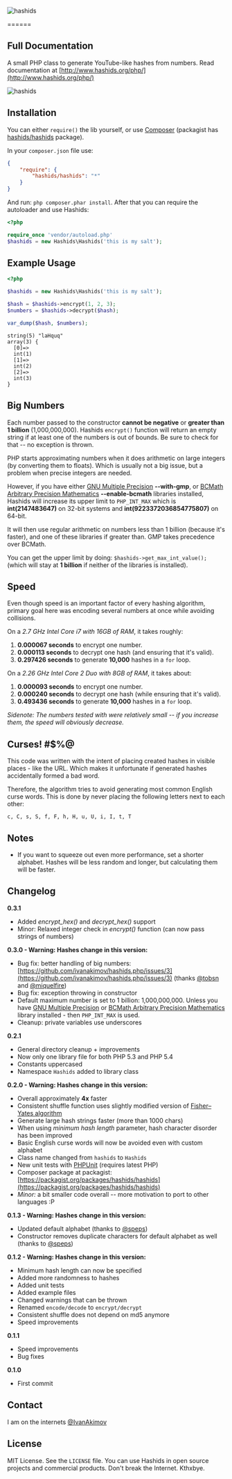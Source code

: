 
![hashids](http://www.hashids.org.s3.amazonaws.com/public/img/hashids.png "Hashids")

======

Full Documentation
-------

A small PHP class to generate YouTube-like hashes from numbers. Read documentation at [http://www.hashids.org/php/](http://www.hashids.org/php/)

![hashids](https://secure.travis-ci.org/ivanakimov/hashids.php.png "Hashids")

Installation
-------

You can either `require()` the lib yourself, or use [Composer](http://getcomposer.org) (packagist has [hashids/hashids](https://packagist.org/packages/hashids/hashids) package).

In your `composer.json` file use:

``` json
{
    "require": {
        "hashids/hashids": "*"
    }
}
```

And run: `php composer.phar install`. After that you can require the autoloader and use Hashids:

``` php
<?php

require_once 'vendor/autoload.php'
$hashids = new Hashids\Hashids('this is my salt');
```

Example Usage
-------

```php
<?php

$hashids = new Hashids\Hashids('this is my salt');

$hash = $hashids->encrypt(1, 2, 3);
$numbers = $hashids->decrypt($hash);

var_dump($hash, $numbers);
```

	string(5) "laHquq"
	array(3) {
	  [0]=>
	  int(1)
	  [1]=>
	  int(2)
	  [2]=>
	  int(3)
	}
	
Big Numbers
-------

Each number passed to the constructor **cannot be negative** or **greater than 1 billion** (1,000,000,000). Hashids `encrypt()` function will return an empty string if at least one of the numbers is out of bounds. Be sure to check for that -- no exception is thrown.

PHP starts approximating numbers when it does arithmetic on large integers (by converting them to floats). Which is usually not a big issue, but a problem when precise integers are needed.

However, if you have either [GNU Multiple Precision](http://www.php.net/manual/en/book.gmp.php) **--with-gmp**, or [BCMath Arbitrary Precision Mathematics](http://www.php.net/manual/en/book.bc.php) **--enable-bcmath** libraries installed, Hashids will increase its upper limit to `PHP_INT_MAX` which is **int(2147483647)** on 32-bit systems and **int(9223372036854775807)** on 64-bit.

It will then use regular arithmetic on numbers less than 1 billion (because it's faster), and one of these libraries if greater than. GMP takes precedence over BCMath.

You can get the upper limit by doing: `$hashids->get_max_int_value();` (which will stay at **1 billion** if neither of the libraries is installed).

Speed
-------

Even though speed is an important factor of every hashing algorithm, primary goal here was encoding several numbers at once while avoiding collisions.

On a *2.7 GHz Intel Core i7 with 16GB of RAM*, it takes roughly:

1. **0.000067 seconds** to encrypt one number.
2. **0.000113 seconds** to decrypt one hash (and ensuring that it's valid).
3. **0.297426 seconds** to generate **10,000** hashes in a `for` loop.

On a *2.26 GHz Intel Core 2 Duo with 8GB of RAM*, it takes about:

1. **0.000093 seconds** to encrypt one number.
2. **0.000240 seconds** to decrypt one hash (while ensuring that it's valid).
3. **0.493436 seconds** to generate **10,000** hashes in a `for` loop.

*Sidenote: The numbers tested with were relatively small -- if you increase them, the speed will obviously decrease.*

Curses! #$%@
-------

This code was written with the intent of placing created hashes in visible places - like the URL. Which makes it unfortunate if generated hashes accidentally formed a bad word.

Therefore, the algorithm tries to avoid generating most common English curse words. This is done by never placing the following letters next to each other:
	
	c, C, s, S, f, F, h, H, u, U, i, I, t, T
	
Notes
-------

- If you want to squeeze out even more performance, set a shorter alphabet. Hashes will be less random and longer, but calculating them will be faster.

Changelog
-------

**0.3.1**

- Added *encrypt_hex()* and *decrypt_hex()* support
- Minor: Relaxed integer check in *encrypt()* function (can now pass strings of numbers)

**0.3.0 - Warning: Hashes change in this version:**

- Bug fix: better handling of big numbers: [https://github.com/ivanakimov/hashids.php/issues/3](https://github.com/ivanakimov/hashids.php/issues/3) (thanks [@tobsn](https://github.com/tobsn) and [@miquelfire](https://github.com/miquelfire))
- Bug fix: exception throwing in constructor
- Default maximum number is set to 1 billion: 1,000,000,000. Unless you have [GNU Multiple Precision](http://www.php.net/manual/en/book.gmp.php) or [BCMath Arbitrary Precision Mathematics](http://www.php.net/manual/en/book.bc.php) library installed - then `PHP_INT_MAX` is used.
- Cleanup: private variables use underscores

**0.2.1**

- General directory cleanup + improvements
- Now only one library file for both PHP 5.3 and PHP 5.4
- Constants uppercased
- Namespace `Hashids` added to library class

**0.2.0 - Warning: Hashes change in this version:**
	
- Overall approximately **4x** faster
- Consistent shuffle function uses slightly modified version of [Fisher–Yates algorithm](http://en.wikipedia.org/wiki/Fisher%E2%80%93Yates_shuffle#The_modern_algorithm)
- Generate large hash strings faster (more than 1000 chars)
- When using _minimum hash length_ parameter, hash character disorder has been improved
- Basic English curse words will now be avoided even with custom alphabet
- Class name changed from `hashids` to `Hashids`
- New unit tests with [PHPUnit](https://github.com/sebastianbergmann/phpunit/) (requires latest PHP)
- Composer package at packagist: [https://packagist.org/packages/hashids/hashids](https://packagist.org/packages/hashids/hashids)
- _Minor:_ a bit smaller code overall -- more motivation to port to other languages :P

**0.1.3 - Warning: Hashes change in this version:**

- Updated default alphabet (thanks to [@speps](https://github.com/speps))
- Constructor removes duplicate characters for default alphabet as well (thanks to [@speps](https://github.com/speps))

**0.1.2 - Warning: Hashes change in this version:**

- Minimum hash length can now be specified
- Added more randomness to hashes
- Added unit tests
- Added example files
- Changed warnings that can be thrown
- Renamed `encode/decode` to `encrypt/decrypt`
- Consistent shuffle does not depend on md5 anymore
- Speed improvements

**0.1.1**

- Speed improvements
- Bug fixes

**0.1.0**
	
- First commit

Contact
-------

I am on the internets [@IvanAkimov](http://twitter.com/ivanakimov)

License
-------

MIT License. See the `LICENSE` file. You can use Hashids in open source projects and commercial products. Don't break the Internet. Kthxbye.